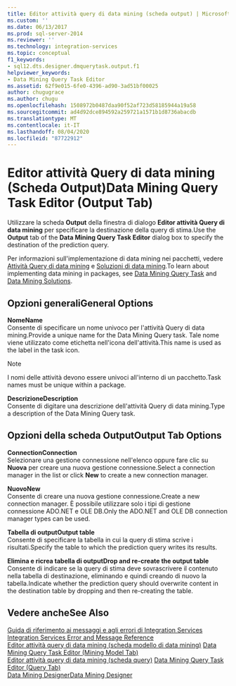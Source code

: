 ```yaml
---
title: Editor attività query di data mining (scheda output) | Microsoft Docs
ms.custom: ''
ms.date: 06/13/2017
ms.prod: sql-server-2014
ms.reviewer: ''
ms.technology: integration-services
ms.topic: conceptual
f1_keywords:
- sql12.dts.designer.dmquerytask.output.f1
helpviewer_keywords:
- Data Mining Query Task Editor
ms.assetid: 62f9e015-6fe0-4396-ad90-3ad51bf00025
author: chugugrace
ms.author: chugu
ms.openlocfilehash: 1508972b0487daa90f52af723d58185944a19a58
ms.sourcegitcommit: ad4d92dce894592a259721a1571b1d8736abacdb
ms.translationtype: MT
ms.contentlocale: it-IT
ms.lasthandoff: 08/04/2020
ms.locfileid: "87722912"
---
```

# <a name="data-mining-query-task-editor-output-tab"></a><span data-ttu-id="472cd-102">Editor attività Query di data mining (Scheda Output)</span><span class="sxs-lookup"><span data-stu-id="472cd-102">Data Mining Query Task Editor (Output Tab)</span></span>
  <span data-ttu-id="472cd-103">Utilizzare la scheda **Output** della finestra di dialogo **Editor attività Query di data mining** per specificare la destinazione della query di stima.</span><span class="sxs-lookup"><span data-stu-id="472cd-103">Use the **Output** tab of the **Data Mining Query Task Editor** dialog box to specify the destination of the prediction query.</span></span>  
  
 <span data-ttu-id="472cd-104">Per informazioni sull'implementazione di data mining nei pacchetti, vedere [Attività Query di data mining](control-flow/data-mining-query-task.md) e [Soluzioni di data mining](https://docs.microsoft.com/analysis-services/data-mining/data-mining-solutions).</span><span class="sxs-lookup"><span data-stu-id="472cd-104">To learn about implementing data mining in packages, see [Data Mining Query Task](control-flow/data-mining-query-task.md) and [Data Mining Solutions](https://docs.microsoft.com/analysis-services/data-mining/data-mining-solutions).</span></span>  
  
## <a name="general-options"></a><span data-ttu-id="472cd-105">Opzioni generali</span><span class="sxs-lookup"><span data-stu-id="472cd-105">General Options</span></span>  
 <span data-ttu-id="472cd-106">**Nome**</span><span class="sxs-lookup"><span data-stu-id="472cd-106">**Name**</span></span>  
 <span data-ttu-id="472cd-107">Consente di specificare un nome univoco per l'attività Query di data mining.</span><span class="sxs-lookup"><span data-stu-id="472cd-107">Provide a unique name for the Data Mining Query task.</span></span> <span data-ttu-id="472cd-108">Tale nome viene utilizzato come etichetta nell'icona dell'attività.</span><span class="sxs-lookup"><span data-stu-id="472cd-108">This name is used as the label in the task icon.</span></span>  
  
> [!NOTE]  
>  <span data-ttu-id="472cd-109">I nomi delle attività devono essere univoci all'interno di un pacchetto.</span><span class="sxs-lookup"><span data-stu-id="472cd-109">Task names must be unique within a package.</span></span>  
  
 <span data-ttu-id="472cd-110">**Descrizione**</span><span class="sxs-lookup"><span data-stu-id="472cd-110">**Description**</span></span>  
 <span data-ttu-id="472cd-111">Consente di digitare una descrizione dell'attività Query di data mining.</span><span class="sxs-lookup"><span data-stu-id="472cd-111">Type a description of the Data Mining Query task.</span></span>  
  
## <a name="output-tab-options"></a><span data-ttu-id="472cd-112">Opzioni della scheda Output</span><span class="sxs-lookup"><span data-stu-id="472cd-112">Output Tab Options</span></span>  
 <span data-ttu-id="472cd-113">**Connection**</span><span class="sxs-lookup"><span data-stu-id="472cd-113">**Connection**</span></span>  
 <span data-ttu-id="472cd-114">Selezionare una gestione connessione nell'elenco oppure fare clic su **Nuova** per creare una nuova gestione connessione.</span><span class="sxs-lookup"><span data-stu-id="472cd-114">Select a connection manager in the list or click **New** to create a new connection manager.</span></span>  
  
 <span data-ttu-id="472cd-115">**Nuovo**</span><span class="sxs-lookup"><span data-stu-id="472cd-115">**New**</span></span>  
 <span data-ttu-id="472cd-116">Consente di creare una nuova gestione connessione.</span><span class="sxs-lookup"><span data-stu-id="472cd-116">Create a new connection manager.</span></span> <span data-ttu-id="472cd-117">È possibile utilizzare solo i tipi di gestione connessione ADO.NET e OLE DB.</span><span class="sxs-lookup"><span data-stu-id="472cd-117">Only the ADO.NET and OLE DB connection manager types can be used.</span></span>  
  
 <span data-ttu-id="472cd-118">**Tabella di output**</span><span class="sxs-lookup"><span data-stu-id="472cd-118">**Output table**</span></span>  
 <span data-ttu-id="472cd-119">Consente di specificare la tabella in cui la query di stima scrive i risultati.</span><span class="sxs-lookup"><span data-stu-id="472cd-119">Specify the table to which the prediction query writes its results.</span></span>  
  
 <span data-ttu-id="472cd-120">**Elimina e ricrea tabella di output**</span><span class="sxs-lookup"><span data-stu-id="472cd-120">**Drop and re-create the output table**</span></span>  
 <span data-ttu-id="472cd-121">Consente di indicare se la query di stima deve sovrascrivere il contenuto nella tabella di destinazione, eliminando e quindi creando di nuovo la tabella.</span><span class="sxs-lookup"><span data-stu-id="472cd-121">Indicate whether the prediction query should overwrite content in the destination table by dropping and then re-creating the table.</span></span>  
  
## <a name="see-also"></a><span data-ttu-id="472cd-122">Vedere anche</span><span class="sxs-lookup"><span data-stu-id="472cd-122">See Also</span></span>  
 <span data-ttu-id="472cd-123">[Guida di riferimento ai messaggi e agli errori di Integration Services](../../2014/integration-services/integration-services-error-and-message-reference.md) </span><span class="sxs-lookup"><span data-stu-id="472cd-123">[Integration Services Error and Message Reference](../../2014/integration-services/integration-services-error-and-message-reference.md) </span></span>  
 <span data-ttu-id="472cd-124">[Editor attività query di data mining &#40;scheda modello di data mining&#41;](../../2014/integration-services/data-mining-query-task-editor-mining-model-tab.md) </span><span class="sxs-lookup"><span data-stu-id="472cd-124">[Data Mining Query Task Editor &#40;Mining Model Tab&#41;](../../2014/integration-services/data-mining-query-task-editor-mining-model-tab.md) </span></span>  
 <span data-ttu-id="472cd-125">[Editor attività query di data mining &#40;scheda query&#41;](../../2014/integration-services/data-mining-query-task-editor-query-tab.md) </span><span class="sxs-lookup"><span data-stu-id="472cd-125">[Data Mining Query Task Editor &#40;Query Tab&#41;](../../2014/integration-services/data-mining-query-task-editor-query-tab.md) </span></span>  
 [<span data-ttu-id="472cd-126">Data Mining Designer</span><span class="sxs-lookup"><span data-stu-id="472cd-126">Data Mining Designer</span></span>](https://docs.microsoft.com/analysis-services/data-mining/data-mining-designer)  
  
  
